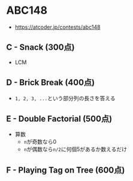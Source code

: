 # ABC148
* https://atcoder.jp/contests/abc148


## C - Snack (300点)
* LCM


## D - Brick Break (400点)
* `1, 2, 3, ...`という部分列の長さを答える


## E - Double Factorial (500点)
* 算数
  - `n`が奇数なら0
  - `n`が偶数なら`n/2`に何個5があるか数えるだけ


## F - Playing Tag on Tree (600点)

